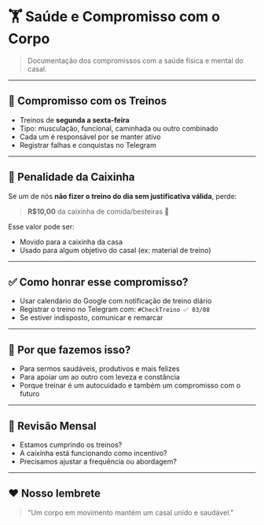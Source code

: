 # 🏋️ Saúde e Compromisso com o Corpo

> Documentação dos compromissos com a saúde física e mental do casal.

---

## 💪 Compromisso com os Treinos

- Treinos de **segunda a sexta-feira**
- Tipo: musculação, funcional, caminhada ou outro combinado
- Cada um é responsável por se manter ativo
- Registrar falhas e conquistas no Telegram

---

## 💸 Penalidade da Caixinha

Se um de nós **não fizer o treino do dia sem justificativa válida**, perde:

> **R$10,00** da caixinha de comida/besteiras 🍟

Esse valor pode ser:
- Movido para a caixinha da casa
- Usado para algum objetivo do casal (ex: material de treino)

---

## ✅ Como honrar esse compromisso?

- Usar calendário do Google com notificação de treino diário
- Registrar o treino no Telegram com:
  `#CheckTreino ✅ 03/08`
- Se estiver indisposto, comunicar e remarcar

---

## 🎯 Por que fazemos isso?

- Para sermos saudáveis, produtivos e mais felizes
- Para apoiar um ao outro com leveza e constância
- Porque treinar é um autocuidado e também um compromisso com o futuro

---

## 🧠 Revisão Mensal

- Estamos cumprindo os treinos?
- A caixinha está funcionando como incentivo?
- Precisamos ajustar a frequência ou abordagem?

---

## ❤️ Nosso lembrete

> "Um corpo em movimento mantém um casal unido e saudável."
